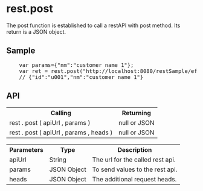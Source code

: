 <H1>rest.post</H1>

The post function is established to call a restAPI with post method.
Its return is a JSON object.
<h2>Sample</h2>
<pre>
	var params={"nm":"customer name 1"};
	var ret = rest.post("http://localhost:8080/restSample/efwRestAPI/customer/u001",params);
	// {"id":"u001","nm":"customer name 1"}
</pre>

<h2>API</h2>

<table>
<tr><th>Calling</th><th>Returning</th></tr>
<tr><td>rest . post ( apiUrl , params )</td><td>null or JSON</td></tr>
<tr><td>rest . post ( apiUrl , params , heads )</td><td>null or JSON</td></tr>
</table>

<table>
<tr><th>Parameters</th><th>Type</th><th>Description</th></tr>
<tr><td>apiUrl</td><td>String</td><td>The url for the called rest api.</td></tr>
<tr><td>params</td><td>JSON Object</td><td>To send values to the rest api.</td></tr>
<tr><td>heads</td><td>JSON Object</td><td>The additional request heads.</td></tr>
</table>

